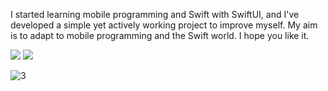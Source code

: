 I started learning mobile programming and Swift with SwiftUI, and I've developed a simple yet actively working project to improve myself. My aim is to adapt to mobile programming and the Swift world. I hope you like it.


<img src="![1](https://github.com/nurabdullah/FoodWorkApp/assets/48687868/6b07c7c5-524f-4c12-aa2c-0510de295ce8)" width="auto">
<img src="![2](https://github.com/nurabdullah/FoodWorkApp/assets/48687868/4644bc4b-d6c2-45e4-b9d7-ab3bdd531eea)" width="auto">


![3](https://github.com/nurabdullah/FoodWorkApp/assets/48687868/114b2b5d-b2a0-436f-aa8b-32733b727726)
